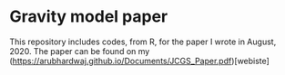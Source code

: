 # Gravity model paper
This repository includes codes, from R, for the paper I wrote in August, 2020. The paper can be found on my (https://arubhardwaj.github.io/Documents/JCGS_Paper.pdf)[webiste]
